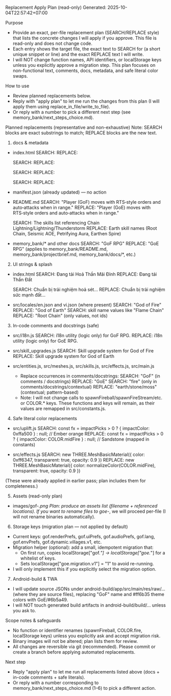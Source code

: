 Replacement Apply Plan (read-only)
Generated: 2025-10-04T22:57:42+07:00

Purpose
- Provide an exact, per-file replacement plan (SEARCH/REPLACE style) that lists the concrete changes I will apply if you approve. This file is read-only and does not change code.
- Each entry shows the target file, the exact text to SEARCH for (a short unique snippet or line) and the exact REPLACE text I will write.
- I will NOT change function names, API identifiers, or localStorage keys unless you explicitly approve a migration step. This plan focuses on non-functional text, comments, docs, metadata, and safe literal color swaps.

How to use
- Review planned replacements below.
- Reply with "apply plan" to let me run the changes from this plan (I will apply them using replace_in_file/write_to_file).
- Or reply with a number to pick a different next step (see memory_bank/next_steps_choice.md).

Planned replacements (representative and non-exhaustive)
Note: SEARCH blocks are exact substrings to match; REPLACE blocks are the new text.

1) docs & metadata
- index.html
  SEARCH: <title>GoF RPG</title>
  REPLACE: <title>GoE RPG</title>

  SEARCH: <meta name="theme-color" content="#ff6b35" />
  REPLACE: <meta name="theme-color" content="#6b5a49" />

  SEARCH: <meta property="og:title" content="God of Fire RPG" />
  REPLACE: <meta property="og:title" content="God of Earth RPG" />

  SEARCH: <meta property="og:description" content="Top-down action game with God of Fire and volcanic fire abilities." />
  REPLACE: <meta property="og:description" content="Top-down action game with God of Earth and earthen abilities." />

- manifest.json (already updated) — no action
- README.md
  SEARCH: "Player (GoF) moves with RTS‑style orders and auto‑attacks when in range."
  REPLACE: "Player (GoE) moves with RTS‑style orders and auto‑attacks when in range."

  SEARCH: The skills list referencing Chain Lightning/Lightning/Thunderstorm
  REPLACE: Earth skill names (Root Chain, Seismic AOE, Petrifying Aura, Earthen Spire)

- memory_bank/* and other docs
  SEARCH: "GoF RPG"
  REPLACE: "GoE RPG"
  (applies to memory_bank/README.md, memory_bank/projectbrief.md, memory_bank/docs/*, etc.)

2) UI strings & splash
- index.html
  SEARCH: Đang tải Hoả Thần Mãi Đỉnh
  REPLACE: Đang tải Thần Đất

  SEARCH: Chuẩn bị trải nghiệm hoả sét…
  REPLACE: Chuẩn bị trải nghiệm sức mạnh đất…

- src/locales/en.json and vi.json (where present)
  SEARCH: "God of Fire"
  REPLACE: "God of Earth"
  SEARCH: skill name values like "Flame Chain"
  REPLACE: "Root Chain" (only values, not ids)

3) In-code comments and docstrings (safe)
- src/i18n.js
  SEARCH: i18n utility (logic only) for GoF RPG.
  REPLACE: i18n utility (logic only) for GoE RPG.

- src/skill_upgrades.js
  SEARCH: Skill upgrade system for God of Fire
  REPLACE: Skill upgrade system for God of Earth

- src/entities.js, src/meshes.js, src/skills.js, src/effects.js, src/main.js
  - Replace occurrences in comments/docstrings:
    SEARCH: "GoF" (in comments / docstrings)
    REPLACE: "GoE"
    SEARCH: "fire" (only in comments/docstrings/contextual)
    REPLACE: "earth/stone/moss" (contextual; pattern-based)
  - Note: I will not change calls to spawnFireball/spawnFireStream/etc. or COLOR.* keys. These functions and keys will remain, as their values are remapped in src/constants.js.

4) Safe literal color replacements
- src/uplift.js
  SEARCH: const fx = impactPicks > 0 ? { impactColor: 0xffa500 } : null; // Ember orange
  REPLACE: const fx = impactPicks > 0 ? { impactColor: COLOR.midFire } : null; // Sandstone (mapped in constants)

- src/effects.js
  SEARCH: new THREE.MeshBasicMaterial({ color: 0xff6347, transparent: true, opacity: 0.9 })
  REPLACE: new THREE.MeshBasicMaterial({ color: normalizeColor(COLOR.midFire), transparent: true, opacity: 0.9 })

(These were already applied in earlier pass; plan includes them for completeness.)

5) Assets (read-only plan)
- images/gof-*.png
  Plan: produce an assets list (filename + referenced locations). If you want to rename files to goe-*, we will proceed per-file (I will not rename binaries automatically).

6) Storage keys (migration plan — not applied by default)
- Current keys: gof.renderPrefs, gof.uiPrefs, gof.audioPrefs, gof.lang, gof.envPrefs, gof.dynamic.villages.v1, etc.
- Migration helper (optional): add a small, idempotent migration that:
  - On first run, copies localStorage["gof.*"] -> localStorage["goe.*"] for a whitelist of keys.
  - Sets localStorage["goe.migration.v1"] = "1" to avoid re-running.
- I will only implement this if you explicitly select the migration option.

7) Android-build & TWA
- I will update source JSONs under android-build/app/src/main/res/raw/... (where they are source files), replacing "GoF" name and #ff6b35 theme colors with GoE/#6b5a49.
- I will NOT touch generated build artifacts in android-build/build/... unless you ask to.

Scope notes & safeguards
- No function or identifier renames (spawnFireball, COLOR.fire, localStorage keys) unless you explicitly ask and accept migration risk.
- Binary images will not be altered; plan lists them for review.
- All changes are reversible via git (recommended). Please commit or create a branch before applying automated replacements.

Next step
- Reply "apply plan" to let me run all replacements listed above (docs + in-code comments + safe literals).
- Or reply with a number corresponding to memory_bank/next_steps_choice.md (1–6) to pick a different action.
